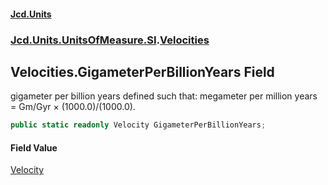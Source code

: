 #### [Jcd.Units](index 'index')
### [Jcd.Units.UnitsOfMeasure.SI](Jcd.Units.UnitsOfMeasure.SI 'Jcd.Units.UnitsOfMeasure.SI').[Velocities](Velocities 'Jcd.Units.UnitsOfMeasure.SI.Velocities')

## Velocities.GigameterPerBillionYears Field

gigameter per billion years defined such that: megameter per million years = Gm/Gyr × (1000.0)/(1000.0).

```csharp
public static readonly Velocity GigameterPerBillionYears;
```

#### Field Value
[Velocity](Velocity 'Jcd.Units.UnitTypes.Velocity')